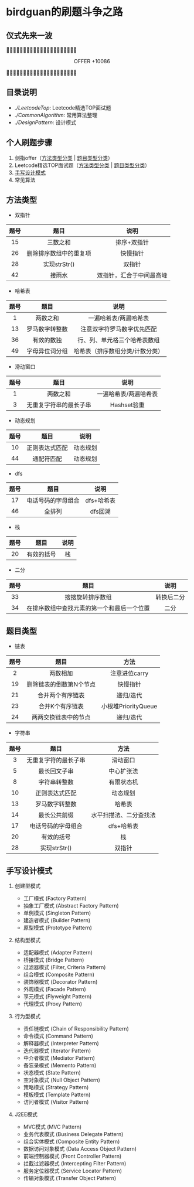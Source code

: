 # birdguan的刷题斗争之路
## 仪式先来一波
🙏🙏🙏🙏🙏🙏🙏🙏🙏🙏🙏🙏🙏🙏🙏🙏🙏🙏🙏🙏🙏       
    
  &nbsp;&nbsp;&nbsp;&nbsp;&nbsp;&nbsp;&nbsp;&nbsp;&nbsp;&nbsp;&nbsp;&nbsp;&nbsp;&nbsp;&nbsp;&nbsp;&nbsp;&nbsp;&nbsp;&nbsp;&nbsp;&nbsp;&nbsp;&nbsp;&nbsp;&nbsp;&nbsp;&nbsp;&nbsp;&nbsp;&nbsp;&nbsp;&nbsp;&nbsp;&nbsp;&nbsp;&nbsp;&nbsp;&nbsp;&nbsp;&nbsp;&nbsp;&nbsp;&nbsp;&nbsp;&nbsp;
  OFFER +10086
    
 
🙏🙏🙏🙏🙏🙏🙏🙏🙏🙏🙏🙏🙏🙏🙏🙏🙏🙏🙏🙏🙏

## 目录说明
- *./LeetcodeTop*: Leetcode精选TOP面试题
- *./CommonAlgorithm*: 常用算法整理
- *./DesignPattern*: 设计模式
## 个人刷题步骤
1. 剑指offer（[方法类型分类](#方法类型) | [题目类型分类](#题目类型)）
2. Leetcode精选TOP面试题（[方法类型分类](#方法类型) | [题目类型分类](#题目类型)）
3. [手写设计模式](#手写设计模式)
4. 常见算法

## 方法类型
- 双指针

|题号|题目|说明|    
|:--:|:--:|:--:|    
|15|三数之和|排序+双指针|
|26|删除排序数组中的重复项|快慢指针|
|28|实现strStr()|双指针|
|42|接雨水|双指针，汇合于中间最高峰|



- 哈希表

|题号|题目|说明|
|:--:|:--:|:--:|
|1|两数之和|一遍哈希表/两遍哈希表|
|13|罗马数字转整数|注意双字符罗马数字优先匹配|
|36|有效的数独|行、列、单元格三个哈希表数组|
|49|字母异位词分组|哈希表（排序数组分类/计数分类）|




- 滑动窗口

|题号|题目|说明|
|:--:|:--:|:--:|
|1|两数之和|一遍哈希表/两遍哈希表|
|3|无重复字符串的最长子串|Hashset验重|


- 动态规划

|题号|题目|说明|
|:--:|:--:|:--:|
|10|正则表达式匹配|动态规划|
|44|通配符匹配|动态规划|


- dfs

|题号|题目|说明|
|:--:|:--:|:--:|
|17|电话号码的字母组合|dfs+哈希表|
|46|全排列|dfs回溯|

- 栈

|题号|题目|说明|
|:--:|:--:|:--:|
|20|有效的括号|栈|


- 二分

|题号|题目|说明|
|:--:|:--:|:--:|
|33|搜搜旋转排序数组|转换后二分|
|34|在排序数组中查找元素的第一个和最后一个位置|二分|

## 题目类型
- 链表

|题号|题目|方法|
|:-:|:-:|:-:|
|2|两数相加|注意进位carry|
|19|删除链表的倒数第N个节点|快慢指针|
|21|合并两个有序链表|递归/迭代|
|23|合并K个有序链表|小根堆PriorityQueue|
|24|两两交换链表中的节点|递归/迭代|




- 字符串

|题号|题目|方法|
|:-:|:-:|:-:|
|3|无重复字符的最长子串|滑动窗口|
|5|最长回文子串|中心扩张法|
|8|字符串转整数|有限状态机|
|10|正则表达式匹配|动态规划|
|13|罗马数字转整数|哈希表|
|14|最长公共前缀|水平扫描法、二分查找法|
|17|电话号码的字母组合|dfs+哈希表|
|20|有效的括号|栈|
|28|实现strStr()|双指针|


## 手写设计模式
1. 创建型模式
   - 工厂模式 (Factory Pattern)
   - 抽象工厂模式 (Abstract Factory Pattern)
   - 单例模式 (Singleton Pattern)
   - 建造者模式 (Builder Pattern)
   - 原型模式 (Prototype Pattern)

2. 结构型模式
   - 适配器模式 (Adapter Pattern)
   - 桥接模式 (Bridge Pattern)
   - 过滤器模式 (Filter, Criteria Pattern)
   - 组合模式 (Composite Pattern)
   - 装饰器模式 (Decorator Pattern)
   - 外观模式 (Facade Pattern)
   - 享元模式 (Flyweight Pattern)
   - 代理模式 (Proxy Pattern)

3. 行为型模式
   - 责任链模式 (Chain of Responsibility Pattern)
   - 命令模式 (Command Pattern)
   - 解释器模式 (Interpreter Pattern)
   - 迭代器模式 (Iterator Pattern)
   - 中介者模式 (Mediator Pattern)
   - 备忘录模式 (Memento Pattern)
   - 状态模式 (State Pattern)
   - 空对象模式 (Null Object Pattern)
   - 策略模式 (Strategy Pattern)
   - 模板模式 (Template Pattern)
   - 访问者模式 (Visitor Pattern)

4. J2EE模式
   - MVC模式 (MVC Pattern)
   - 业务代表模式 (Business Delegate Pattern)
   - 组合实体模式 (Composite Entity Pattern)
   - 数据访问对象模式 (Data Access Object Pattern)
   - 前端控制器模式 (Front Controller Pattern)
   - 拦截过滤器模式 (Intercepting Filter Pattern)
   - 服务定位器模式 (Service Locator Pattern)
   - 传输对象模式 (Transfer Object Pattern)


